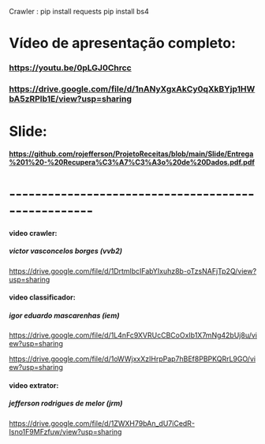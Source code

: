 Crawler  : 
pip install requests 
pip install bs4

# Vídeo de apresentação completo:

### https://youtu.be/0pLGJ0Chrcc
### https://drive.google.com/file/d/1nANyXgxAkCy0qXkBYjp1HWbA5zRPlb1E/view?usp=sharing

# Slide:
#### https://github.com/rojefferson/ProjetoReceitas/blob/main/Slide/Entrega%201%20-%20Recupera%C3%A7%C3%A3o%20de%20Dados.pdf.pdf


# ---------------------------------------------------

#### video crawler:
##### victor vasconcelos borges (vvb2)
https://drive.google.com/file/d/1DrtmlbcIFabYIxuhz8b-oTzsNAFjTp2Q/view?usp=sharing
    
#### video classificador: 
##### igor eduardo mascarenhas (iem)
https://drive.google.com/file/d/1L4nFc9XVRUcCBCoOxIb1X7mNg42bUj8u/view?usp=sharing

https://drive.google.com/file/d/1oWWjxxXzIHrpPap7hBEf8PBPKQRrL9GO/view?usp=sharing

#### video extrator: 
##### jefferson rodrigues de melor (jrm)
https://drive.google.com/file/d/1ZWXH79bAn_dU7iCedR-Isno1F9MFzfuw/view?usp=sharing
